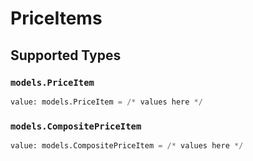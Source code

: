 # PriceItems


## Supported Types

### `models.PriceItem`

```python
value: models.PriceItem = /* values here */
```

### `models.CompositePriceItem`

```python
value: models.CompositePriceItem = /* values here */
```

